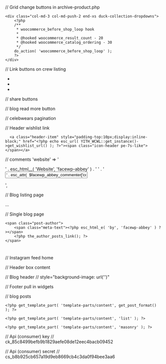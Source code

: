 <!-- <?php dynamic_sidebar('Mailchimp Signup');?> -->


// Grid change buttons in archive-product.php
<?php if ( have_posts() ) : ?>
    <div class="col-md-3 col-md-push-2 end-xs duck-collection-dropdowns">
        <?php
        /**
         * woocommerce_before_shop_loop hook
         *
         * @hooked woocommerce_result_count - 20
         * @hooked woocommerce_catalog_ordering - 30
         */
        do_action( 'woocommerce_before_shop_loop' );
        ?>
    </div>
<?php endif; ?>

// Link buttons on crew listing
<ul class="sicky-crew-member-social">
  <?php if( get_field('instagram_page') ): ?>
    <li>
      <a href="https://www.instagram.com/<?php the_field('instagram_page');?>" style="color:<?php the_field('sicky_crew_font_color');?>">
        <i class="fa fa-instagram"></i>
      </a>
    </li>
  <?php endif; ?>
  <?php if( get_field('facebook_page') ): ?>
    <li>
      <a href="https://www.facebook.com/<?php the_field('facebook_page');?>" style="color:<?php the_field('sicky_crew_font_color');?>">
        <i class="fa fa-facebook"></i>
      </a>
    </li>
  <?php endif; ?>
  <?php if( get_field('twitter_page') ): ?>
    <li>
      <a href="https://www.twitter.com/<?php the_field('twitter_page');?>" style="color:<?php the_field('sicky_crew_font_color');?>">
        <i class="fa fa-twitter"></i>
      </a>
    </li>
  <?php endif; ?>
</ul>

// share buttons
<!-- <ul class="share-buttons">
  <li>
    <a href="https://www.facebook.com/sharer/sharer.php?u=<?php the_permalink();?>" onclick="window.open(this.href, 'mywin','left=20,top=20,width=500,height=500,toolbar=1,resizable=0'); return false;">
      <i class="fa fa-facebook"></i>
    </a>
  </li>
  <li>
    <a href="http://twitter.com/share?url=<?php the_permalink();?>&text=<?php echo wp_title('');?>" onclick="window.open(this.href, 'mywin','left=20,top=20,width=500,height=500,toolbar=1,resizable=0'); return false;">
      <i class="fa fa-twitter"></i>
    </a>
  </li>
  <li>
    <a href="https://pinterest.com/pin/create/button/?url=<?php the_permalink();?>&media=&description=<?php echo wp_title('');?>" onclick="window.open(this.href, 'mywin','left=20,top=20,width=500,height=500,toolbar=1,resizable=0'); return false;">
      <i class="fa fa-pinterest"></i>
    </a>
  </li>
</ul> -->


// blog read more button
<div class="blog-meta-footer">
  <a href="<?php echo get_permalink() ?>" class="read-more button-transparent"><?php esc_html_e( 'Read More', 'facewp-abbey' ); ?></a>
</div>

// celebwears pagination
<!-- <?php include('template-parts/duck-pagination.php');?> -->


// Header wishlist link
<?php if ( class_exists( 'YITH_WCWL' ) ) : ?>
      <a class="header-item" style="padding-top:10px;display:inline-block;" href="<?php echo esc_url( YITH_WCWL::get_instance()->get_wishlist_url() ); ?>"><span class="icon-header pe-7s-like"></span></a>
<?php endif; ?>

// comments
'website'  => '<p class="col-md-4 comment-form-website"><label for="website">' . esc_html__( 'Website', 'facewp-abbey' ) . '</label> ' .
            '<input id="website" name="website" type="text" value="' . esc_attr(  $facewp_abbey_commenter['comment_author_url'] ) . '" size="30"/></p>',

// Blog listing page
<p><?php echo substr(wp_strip_all_tags( get_the_content() ),0,100); ?>...</p>


// Single blog page
<!-- <?php if ( ! is_single() ) : ?>
    <a href="<?php echo get_permalink(); ?>" class="post-img">
<?php endif; ?>
<picture class="<?php if ( is_single() ) echo 'post-img'; ?>">
    <?php if ( is_single() ) : ?>
        <?php the_post_thumbnail( 'facewp-abbey-full-thumb' ); ?>
    <?php else : ?>
        <?php the_post_thumbnail( 'full-thumb' ); ?>
    <?php endif; ?>
</picture>
<?php if ( ! is_single() ) : ?>
    </a>
<?php endif; ?> -->


<?php facewp_abbey_post_pagination(); ?>


<?php if ( ! $facewp_abbey_hide_author ) { ?>
    <span class="post-author">
        <span class="meta-text"><?php esc_html_e( 'by', 'facewp-abbey' ) ?></span>
        <?php the_author_posts_link(); ?>
    </span>
<?php } ?>

<?php facewp_abbey_entry_author(); ?>

<div class="archive-box" style="background-image: url('<?php echo esc_url( $facewp_abbey_big_title_img ); ?>')">
    <div class="container">
        <div class="row">
            <div class="col-xs-12">
                <h1 class="page-title"><?php echo '' . Kirki::get_option( 'facewp', 'post_single_title' ); ?></h1>
                <h1 class="page-title"><?php the_title();?></h1>
            </div>
        </div>
    </div>
</div>

// Instagram feed home
      <?php dynamic_sidebar('Home Page Instagram Feed');?>

// Header box content
<div class="container main-content <?php echo esc_attr( facewp_abbey_get_page_layout() ); ?>">

// Blog header
// style="background-image: url('<?php echo esc_url( $facewp_abbey_big_title_img ); ?>')"
<!-- <div class="container">
    <div class="row">
        <div class="col-xs-12">
            <h1 class="page-title"><?php echo '' . Kirki::get_option( 'facewp', 'post_single_title' ); ?></h1>
        </div>
    </div>
</div> -->

// Footer pull in widgets
<?php require_once( get_template_directory() . '/footer/' . Kirki::get_option( 'facewp', 'footer_type' ) . '.php' ); ?>

// blog posts
<?php if ( $facewp_abbey_post_layout == 'full' ) : ?>

    <?php get_template_part( 'template-parts/content', get_post_format() ); ?>

<?php elseif ( $facewp_abbey_post_layout == 'list' ) : ?>

    <?php get_template_part( 'template-parts/content', 'list' ); ?>

<?php elseif ( $facewp_abbey_post_layout == 'masonry' ) : ?>

    <?php get_template_part( 'template-parts/content', 'masonry' ); ?>

<?php endif; ?>

// Api (consumer) key
// ck_85c8499befb9b1829aefe08de12eec4bacb09452

// Api (consumer) secret
// cs_b8b925cb657a19d9eb8669cb4c3da0f94bee3aa6
